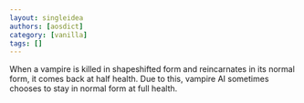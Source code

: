 ```yaml
---
layout: singleidea
authors: [aosdict]
category: [vanilla]
tags: []
---
```

When a vampire is killed in shapeshifted form and reincarnates in its normal form, it comes back at half health. Due to this, vampire AI sometimes chooses to stay in normal form at full health.
